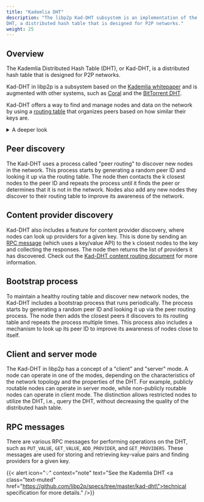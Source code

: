 ```yaml
---
title: "Kademlia DHT"
description: "The libp2p Kad-DHT subsystem is an implementation of the Kademlia
DHT, a distributed hash table that is designed for P2P networks."
weight: 25
---
```


## Overview

The Kademlia Distributed Hash Table (DHT), or Kad-DHT, is a distributed hash table
that is designed for P2P networks.

Kad-DHT in libp2p is a subsystem based on the
[Kademlia whitepaper](https://pdos.csail.mit.edu/~petar/papers/maymounkov-kademlia-lncs.pdf)
and is augmented with other systems, such as
[Coral](https://www.cs.princeton.edu/~mfreed/docs/coral-iptps03.pdf) and the
[BitTorrent DHT](https://www.bittorrent.org/beps/bep_0005.html).

Kad-DHT offers a way to find and manage nodes and data on the network by using a
[routing table](https://en.wikipedia.org/wiki/Routing_table) that organizes peers based
on how similar their keys are.

<details>
  <summary>A deeper look</summary>

  The routing table is organized based on a prefix length and a distance metric.
  The prefix length helps to group similar keys, and the distance metric helps to
  find the closest peers to a specific key in the routing table. The table maintains
  a list of `k` closest peers for each possible prefix length between `0` and `L-1`,
  where `L` is the length of the keyspace, determined by the length of the hash
  function used. **Kad-DHT uses SHA-256**, with a keyspace of 256 bits, maintaining
  `k` peers with a shared key prefix for every prefix length between `0` and `255` in
  its routing table.

  The prefix length measures the proximity of two keys in the routing table and
  divides the keyspace into smaller subspaces, called "buckets", each containing nodes
  that share a common prefix of bits in their SHA-256 hash. The prefix length is the
  number of bits that are the same in the two keys' SHA-256 hash. The more leading bits
  that are the same, the shorter the prefix length and the closer the proximity of the
  two keys are considered to be.

  The distance metric is a way to calculate the distance between two keys by
  taking the bitwise exclusive-or (XOR) of the SHA-256 hash of the two keys. The
  result is a measure of the distance between the two keys, where a distance of
  `0` means the keys are identical, and a distance of `1` means that only one
  bit is different, meaning the two keys are close to each other (i.e. their
  SHA-256 hashes are similar).

  This design allows for efficient and effective lookups in the routing table when
  trying to find nodes or data that share similar prefixes.

</details>

## Peer discovery

The Kad-DHT uses a process called "peer routing" to discover new nodes in the network.
This process starts by generating a random peer ID and looking it up via the routing
table. The node then contacts the k closest nodes to the peer ID and repeats the process
until it finds the peer or determines that it is not in the network. Nodes also add any
new nodes they discover to their routing table to improve its awareness of the network.

## Content provider discovery

Kad-DHT also includes a feature for content provider discovery, where nodes can look up
providers for a given key. This is done by sending an [RPC message](#rpc-messages) (which uses a
key/value API) to the `k` closest nodes to the key and collecting the responses. The node then
returns the list of providers it has discovered. Check out the
[Kad-DHT content routing document](../../content-routing/kaddht.md) for more information.

## Bootstrap process

To maintain a healthy routing table and discover new network nodes, the Kad-DHT includes
a bootstrap process that runs periodically. The process starts by generating a random peer
ID and looking it up via the peer routing process. The node then adds the closest peers it
discovers to its routing table and repeats the process multiple times. This process also
includes a mechanism to look up its peer ID to improve its awareness of nodes close to itself.

## Client and server mode

The Kad-DHT in libp2p has a concept of a "client" and "server" mode. A node can operate in
one of the modes, depending on the characteristics of the network topology and the properties
of the DHT. For example, publicly routable nodes can operate in server mode, while non-publicly
routable nodes can operate in client mode. The distinction allows restricted nodes to utilize
the DHT, i.e., query the DHT, without decreasing the quality of the distributed hash table.

## RPC messages

There are various RPC messages for performing operations on the DHT,
such as `PUT_VALUE`, `GET_VALUE`, `ADD_PROVIDER`, and `GET_PROVIDERS`. These messages are used
for storing and retrieving key-value pairs and finding providers for a given key.

{{< alert icon="💡" context="note" text="See the Kademlia DHT <a class=\"text-muted\" href=\"https://github.com/libp2p/specs/tree/master/kad-dht\">technical specification</a> for more details." />}}
